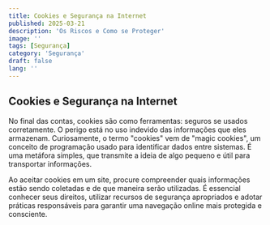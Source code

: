 ```yaml
---
title: Cookies e Segurança na Internet
published: 2025-03-21
description: 'Os Riscos e Como se Proteger'
image: ''
tags: [Segurança]
category: 'Segurança'
draft: false 
lang: ''
---
```

## Cookies e Segurança na Internet
No final das contas, cookies são como ferramentas: seguros se usados corretamente. O perigo está no uso indevido das informações que eles armazenam.
Curiosamente, o termo "cookies" vem de "magic cookies", um conceito de programação usado para identificar dados entre sistemas. É uma metáfora simples, que transmite a ideia de algo pequeno e útil para transportar informações.

Ao aceitar cookies em um site, procure compreender quais informações estão sendo coletadas e de que maneira serão utilizadas. É essencial conhecer seus direitos, utilizar recursos de segurança apropriados e adotar práticas responsáveis para garantir uma navegação online mais protegida e consciente.